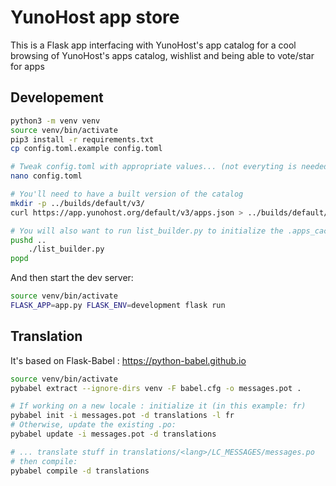 # YunoHost app store

This is a Flask app interfacing with YunoHost's app catalog for a cool browsing of YunoHost's apps catalog, wishlist and being able to vote/star for apps

## Developement

```bash
python3 -m venv venv
source venv/bin/activate
pip3 install -r requirements.txt
cp config.toml.example config.toml

# Tweak config.toml with appropriate values... (not everyting is needed for the base features to work)
nano config.toml

# You'll need to have a built version of the catalog
mkdir -p ../builds/default/v3/
curl https://app.yunohost.org/default/v3/apps.json > ../builds/default/v3/apps.json

# You will also want to run list_builder.py to initialize the .apps_cache (at least for a few apps, you can Ctrl+C after a while)
pushd ..
    ./list_builder.py
popd
```

And then start the dev server:

```bash
source venv/bin/activate
FLASK_APP=app.py FLASK_ENV=development flask run
```

## Translation

It's based on Flask-Babel : <https://python-babel.github.io>

```bash
source venv/bin/activate
pybabel extract --ignore-dirs venv -F babel.cfg -o messages.pot .

# If working on a new locale : initialize it (in this example: fr)
pybabel init -i messages.pot -d translations -l fr
# Otherwise, update the existing .po:
pybabel update -i messages.pot -d translations

# ... translate stuff in translations/<lang>/LC_MESSAGES/messages.po
# then compile:
pybabel compile -d translations
```
